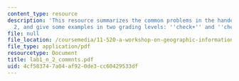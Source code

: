 ```yaml
---
content_type: resource
description: 'This resource summarizes the common problems in the handed lab 1 and
  2, and give some examples in two grading levels: ''check+'' and ''check.'''
file: null
file_location: /coursemedia/11-520-a-workshop-on-geographic-information-systems-fall-2005/4cf583747a04af920de3cc60429533df_lab1_n_2_commnts.pdf
file_type: application/pdf
resourcetype: Document
title: lab1_n_2_commnts.pdf
uid: 4cf58374-7a04-af92-0de3-cc60429533df
---
```

